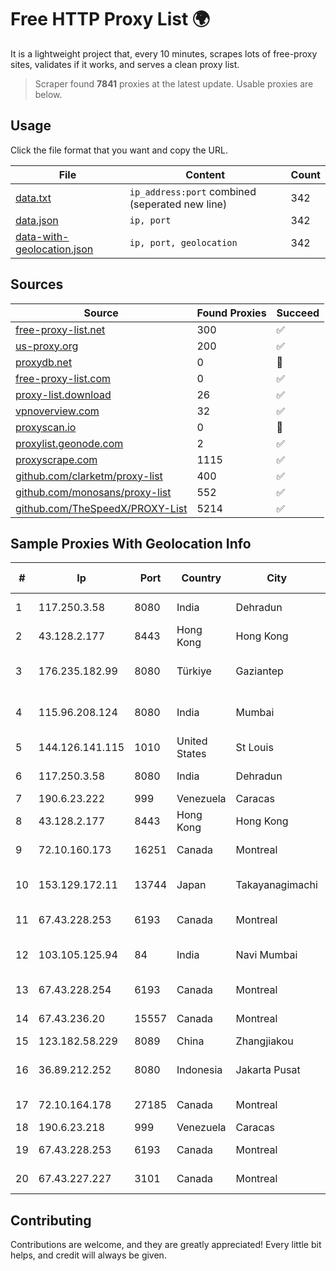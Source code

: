 
# Free HTTP Proxy List 🌍

It is a lightweight project that, every 10 minutes, scrapes lots of free-proxy sites, validates if it works, and serves a clean proxy list.


> Scraper found **7841** proxies at the latest update. Usable proxies are below.

## Usage

Click the file format that you want and copy the URL.


|File|Content|Count|
|----|-------|-----|
|[data.txt](https://raw.githubusercontent.com/themiralay/Proxy-List-World/master/data.txt)|`ip_address:port` combined (seperated new line)|342|
|[data.json](https://raw.githubusercontent.com/themiralay/Proxy-List-World/master/data.json)|`ip, port`|342|
|[data-with-geolocation.json](https://raw.githubusercontent.com/themiralay/Proxy-List-World/master/data-with-geolocation.json)|`ip, port, geolocation`|342|

## Sources

|Source|Found Proxies|Succeed|
|------|-------------|-------|
|[free-proxy-list.net](https://free-proxy-list.net)|300|✅|
|[us-proxy.org](https://www.us-proxy.org)|200|✅|
|[proxydb.net](http://proxydb.net)|0|🚫|
|[free-proxy-list.com](https://free-proxy-list.com/?page=&port=&type%5B%5D=http&type%5B%5D=https&up_time=0&search=Search)|0|✅|
|[proxy-list.download](https://www.proxy-list.download/HTTP)|26|✅|
|[vpnoverview.com](https://vpnoverview.com/privacy/anonymous-browsing/free-proxy-servers)|32|✅|
|[proxyscan.io](https://www.proxyscan.io)|0|🚫|
|[proxylist.geonode.com](https://proxylist.geonode.com/api/proxy-list?limit=300&page=1&sort_by=lastChecked&sort_type=desc&protocols=http,https)|2|✅|
|[proxyscrape.com](https://api.proxyscrape.com/v2/?request=displayproxies&protocol=http&timeout=10000&country=all&ssl=all&anonymity=all)|1115|✅|
|[github.com/clarketm/proxy-list](https://raw.githubusercontent.com/clarketm/proxy-list/master/proxy-list-raw.txt)|400|✅|
|[github.com/monosans/proxy-list](https://raw.githubusercontent.com/monosans/proxy-list/main/proxies/http.txt)|552|✅|
|[github.com/TheSpeedX/PROXY-List](https://raw.githubusercontent.com/TheSpeedX/PROXY-List/master/http.txt)|5214|✅|


## Sample Proxies With Geolocation Info

|#|Ip|Port|Country|City|Internet Service Provider|
|-|--|----|-------|----|-------------------------|
|1|117.250.3.58|8080|India|Dehradun|Bharat Sanchar Nigam Ltd|
|2|43.128.2.177|8443|Hong Kong|Hong Kong|Aceville Pte.ltd|
|3|176.235.182.99|8080|Türkiye|Gaziantep|Superonline Iletisim Hizmetleri A.S.|
|4|115.96.208.124|8080|India|Mumbai|Hathway IP over Cable Internet Access|
|5|144.126.141.115|1010|United States|St Louis|Nubes, LLC|
|6|117.250.3.58|8080|India|Dehradun|Bharat Sanchar Nigam Ltd|
|7|190.6.23.222|999|Venezuela|Caracas|Net Uno|
|8|43.128.2.177|8443|Hong Kong|Hong Kong|Aceville Pte.ltd|
|9|72.10.160.173|16251|Canada|Montreal|GloboTech Communications|
|10|153.129.172.11|13744|Japan|Takayanagimachi|NTT Communications Corporation|
|11|67.43.228.253|6193|Canada|Montreal|GloboTech Communications|
|12|103.105.125.94|84|India|Navi Mumbai|Delix Net Solutions Pvt. Ltd.|
|13|67.43.228.254|6193|Canada|Montreal|GloboTech Communications|
|14|67.43.236.20|15557|Canada|Montreal|GloboTech Communications|
|15|123.182.58.229|8089|China|Zhangjiakou|China Telecom|
|16|36.89.212.252|8080|Indonesia|Jakarta Pusat|PT. Telekomunikasi Indonesia|
|17|72.10.164.178|27185|Canada|Montreal|GloboTech Communications|
|18|190.6.23.218|999|Venezuela|Caracas|Net Uno|
|19|67.43.228.253|6193|Canada|Montreal|GloboTech Communications|
|20|67.43.227.227|3101|Canada|Montreal|GloboTech Communications|



## Contributing

Contributions are welcome, and they are greatly appreciated! Every
little bit helps, and credit will always be given.

